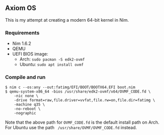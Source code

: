 ## Axiom OS

This is my attempt at creating a modern 64-bit kernel in Nim.

### Requirements

- Nim 1.6.2
- QEMU
- UEFI BIOS image:
  - Arch: `sudo pacman -S edk2-ovmf`
  - Ubuntu: `sudo apt install ovmf`

### Compile and run

```console
$ nim c --os:any --out:fatimg/EFI/BOOT/BOOTX64.EFI boot.nim
$ qemu-system-x86_64 -bios /usr/share/edk2-ovmf/x64/OVMF_CODE.fd \
    -nic none \
    -drive format=raw,file.driver=vvfat,file.rw=on,file.dir=fatimg \
    -machine q35 \
    -no-reboot \
    -nographic 
```

Note that the above path for `OVMF_CODE.fd` is the default install path on Arch. For Ubuntu use the path ` /usr/share/OVMF/OVMF_CODE.fd` instead.

